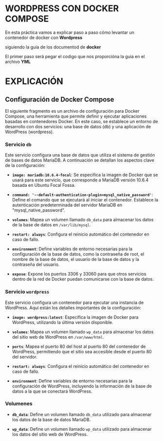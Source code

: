 # WORDPRESS CON DOCKER COMPOSE
En esta práctica vamos a explicar paso a paso cómo levantar un contenedor de docker con **Wordpress**

siguiendo la guía de los documentod de **docker**

El primer paso será pegar el codigo que nos proporcióna la guia en el archivo **YML**
# EXPLICACIÓN
 ## Configuración de Docker Compose

El siguiente fragmento es un archivo de configuración para Docker Compose, una herramienta que permite definir y ejecutar aplicaciones basadas en contenedores Docker. En este caso, se establece un entorno de desarrollo con dos servicios: una base de datos (db) y una aplicación de WordPress (wordpress).

### Servicio `db`

Este servicio configura una base de datos que utiliza el sistema de gestión de bases de datos MariaDB. A continuación se detallan los aspectos clave de la configuración:

- **`image: mariadb:10.6.4-focal`**: Se especifica la imagen de Docker que se usará para este servicio, que corresponde a MariaDB versión 10.6.4 basada en Ubuntu Focal Fossa.

- **`command: '--default-authentication-plugin=mysql_native_password'`**: Define el comando que se ejecutará al iniciar el contenedor. Establece la autenticación predeterminada del servidor MariaDB en "mysql_native_password".

- **`volumes`**: Mapea un volumen llamado `db_data` para almacenar los datos de la base de datos en `/var/lib/mysql`.

- **`restart: always`**: Configura el reinicio automático del contenedor en caso de fallo.

- **`environment`**: Define variables de entorno necesarias para la configuración de la base de datos, como la contraseña de root, el nombre de la base de datos, el usuario de la base de datos y la contraseña del usuario.

- **`expose`**: Expone los puertos 3306 y 33060 para que otros servicios dentro de la red de Docker puedan comunicarse con la base de datos.

### Servicio `wordpress`

Este servicio configura un contenedor para ejecutar una instancia de WordPress. Aquí están los detalles importantes de la configuración:

- **`image: wordpress:latest`**: Especifica la imagen de Docker para WordPress, utilizando la última versión disponible.

- **`volumes`**: Mapea un volumen llamado `wp_data` para almacenar los datos del sitio web de WordPress en `/var/www/html`.

- **`ports`**: Mapea el puerto 80 del host al puerto 80 del contenedor de WordPress, permitiendo que el sitio sea accesible desde el puerto 80 del servidor.

- **`restart: always`**: Configura el reinicio automático del contenedor en caso de fallo.

- **`environment`**: Define variables de entorno necesarias para la configuración de WordPress, incluyendo la información de la base de datos a la que se conectará WordPress.

### Volumenes

- **`db_data`**: Define un volumen llamado `db_data` utilizado para almacenar los datos de la base de datos MariaDB.

- **`wp_data`**: Define un volumen llamado `wp_data` utilizado para almacenar los datos del sitio web de WordPress.



